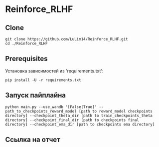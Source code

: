 # Reinforce_RLHF

## Clone
```
git clone https://github.com/LuLim14/Reinforce_RLHF.git
cd ./Reinforce_RLHF
```

## Prerequisites

Установка зависимостей из 'requirements.txt':
```
pip install -U -r requirements.txt
```

## Запуск пайплайна
```
python main.py --use_wandb '[False|True]' --path_to_checkpoints_reward_model [path to reward_model checkpoints directory] --checkpoint_theta_dir [path to train_checkpoints_theta directory] --checkpoint_final_dir [path to checkpoints final directory] --checkpoint_ema_dir [path to checkpoints ema directory]
```

## Ссылка на отчет


